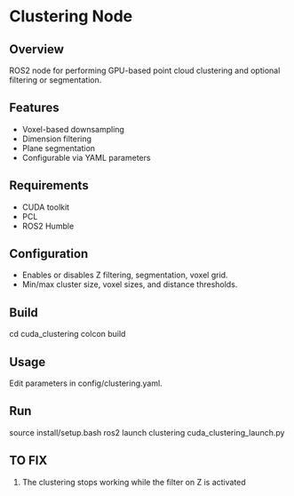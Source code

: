 # Clustering Node

## Overview
ROS2 node for performing GPU-based point cloud clustering and optional filtering or segmentation.

## Features
- Voxel-based downsampling
- Dimension filtering
- Plane segmentation
- Configurable via YAML parameters

## Requirements
- CUDA toolkit
- PCL
- ROS2 Humble

## Configuration
- Enables or disables Z filtering, segmentation, voxel grid.
- Min/max cluster size, voxel sizes, and distance thresholds.

## Build
cd cuda_clustering
colcon build

## Usage
Edit parameters in config/clustering.yaml.

## Run
source install/setup.bash
ros2 launch clustering cuda_clustering_launch.py

## TO FIX 
1. The clustering stops working while the filter on Z is activated 
